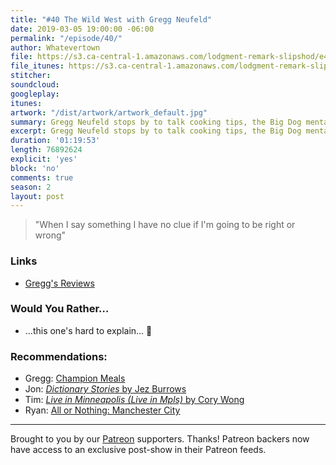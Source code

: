 ```yaml
---
title: "#40 The Wild West with Gregg Neufeld"
date: 2019-03-05 19:00:00 -06:00
permalink: "/episode/40/"
author: Whatevertown
file: https://s3.ca-central-1.amazonaws.com/lodgment-remark-slipshod/e40.mp3
file_itunes: https://s3.ca-central-1.amazonaws.com/lodgment-remark-slipshod/e40.m4a
stitcher: 
soundcloud:
googleplay:
itunes:
artwork: "/dist/artwork/artwork_default.jpg"
summary: Gregg Neufeld stops by to talk cooking tips, the Big Dog mentality, and what to do in the wild west.
excerpt: Gregg Neufeld stops by to talk cooking tips, the Big Dog mentality, and what to do in the wild west.
duration: '01:19:53'
length: 76892624
explicit: 'yes'
block: 'no'
comments: true
season: 2
layout: post
---
```


> "When I say something I have no clue if I'm going to be right or wrong"

### Links
- [Gregg's Reviews](https://www.youtube.com/channel/UCAl9wrdTAv_ZNhNQ3mxL9eA)

### Would You Rather…
- …this one's hard to explain… 🤠

### Recommendations:
- Gregg: [Champion Meals](https://www.championmeals.ca)
- Jon: [*Dictionary Stories* by Jez Burrows](http://www.dictionarystories.com)
- Tim: [*Live in Minneapolis (Live in Mpls)* by Cory Wong](https://open.spotify.com/album/2INZtLGSIyPX9UWPLwARi4?si=4ECEKe85TEiocMZpwN0KZQ)
- Ryan: [All or Nothing: Manchester City](https://www.youtube.com/watch?v=S6ds0rLzk9Q)

---

Brought to you by our [Patreon](https://www.patreon.com/whatevertown) supporters. Thanks! Patreon backers now have access to an exclusive post-show in their Patreon feeds.

